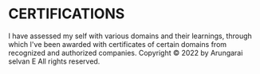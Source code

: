 # **CERTIFICATIONS**

I have assessed my self with various domains and their learnings, through which I've been awarded with certificates of certain domains from recognized and authorized companies.
Copyright © 2022 by Arungarai selvan E
All rights reserved.
